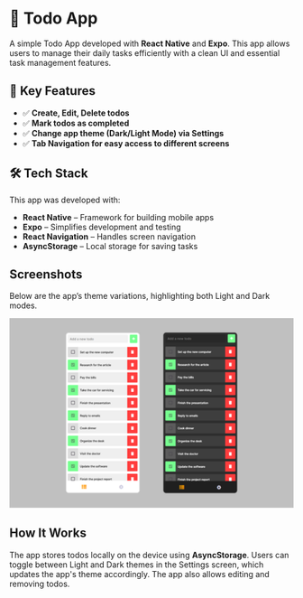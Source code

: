 # 📝 Todo App  

A simple Todo App developed with **React Native** and **Expo**. This app allows users to manage their daily tasks efficiently with a clean UI and essential task management features.  

## 📱 Key Features  
- ✅ **Create, Edit, Delete todos**  
- ✅ **Mark todos as completed**  
- ✅ **Change app theme (Dark/Light Mode) via Settings**  
- ✅ **Tab Navigation for easy access to different screens**  

## 🛠️ Tech Stack  
This app was developed with:
- **React Native** – Framework for building mobile apps  
- **Expo** – Simplifies development and testing  
- **React Navigation** – Handles screen navigation  
- **AsyncStorage** – Local storage for saving tasks  

## Screenshots
Below are the app’s theme variations, highlighting both Light and Dark modes.

![Theme Layouts](TodoApp/assets/screenshots/screenshot_layouts.png)

## How It Works

The app stores todos locally on the device using **AsyncStorage**. Users can toggle between Light and Dark themes in the Settings screen, which updates the app's theme accordingly. The app also allows editing and removing todos.
